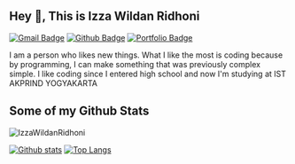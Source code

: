 ## Hey 👋, This is Izza Wildan Ridhoni
[![Gmail Badge](https://img.shields.io/badge/-izzawildan88@gmail.com-c14438?style=flat&logo=Gmail&logoColor=white&link=mailto:izzawildan88@gmail.com)](mailto:izzawildan88@gmail.com) [![Github Badge](https://img.shields.io/badge/-IzzaWildanRidhoni-grey?style=flat&logo=github&logoColor=white&link=https://github.com/IzzaWildanRidhoni/)](https://www.github.com/IzzaWildanRidhoni/) [![Portfolio Badge](https://img.shields.io/badge/portfolio-web-blue?style=flat&link=izzawildan.netlify.app/)](izzawildan.netlify.app/) <p align='left'>I am a person who likes new things. What I like the most is coding because by programming, I can make something that was previously complex simple. I like coding since I entered high school and now I'm studying at IST AKPRIND YOGYAKARTA</p>
## Some of my Github Stats
<p align=left> <img src=https://komarev.com/ghpvc/?username=IzzaWildanRidhoni alt=IzzaWildanRidhoni /> </p>

[![Github stats](https://github-readme-stats.vercel.app/api?username=IzzaWildanRidhoni&show_icons=true&include_all_commits=true)](https://github.com/IzzaWildanRidhoni/github-readme-stats)
[![Top Langs](https://github-readme-stats.vercel.app/api/top-langs/?username=IzzaWildanRidhoni&layout=compact)](https://github.com/IzzaWildanRidhoni/github-readme-stats)
